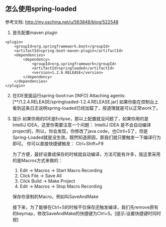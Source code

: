 ## 怎么使用spring-loaded
参考文档: http://my.oschina.net/u/563848/blog/522548

1. 首先配置maven plugin
```
<plugin>
    <groupId>org.springframework.boot</groupId>
    <artifactId>spring-boot-maven-plugin</artifactId>
    <dependencies>
        <dependency>
            <groupId>org.springframework</groupId>
            <artifactId>springloaded</artifactId>
            <version>1.2.6.RELEASE</version>
        </dependency>
    </dependencies>
</plugin>
```
2. 在IDE里面运行spring-boot:run
[INFO] Attaching agents: [**/1.2.4.RELEASE/springloaded-1.2.4.RELEASE.jar]
   如果你能在控制台上看到这条日志说明spring-loaded已经加载了，按道理就是可以正常work了。
3. 提示
     如果你用的IDE是Eclipse，那以上配置就没问题了，如果你用的是IntelliJ IDEA，这里你需要注意一个问题：
     IntelliJ IDEA 是不会自动编译project的，所以，你会发现，你修改了java code，也Ctril+S了，但是Spring-Loaded就是没生效。既然知道原因，那我们就只要触发一下编译行为即可。
     你可以直接快捷键触发：   Ctrl+Shift+F9

     为了方便，最好设置成保存的时候就自动编译，方法可能有许多，我这里采用的是Macros方式来做的：

     1. Edit -> Macros -> Start Macro Recording
     2. Click File -> Save All
     3. Cilck Build -> Make Project
     4. Edit -> Macros -> Stop Macro Recording

     保存你录制的Macro，例如叫SaveAndMake

     接下来，为了能够在Ctrl+S的时候不仅保存还触发编译，我们先remove原有的keymap，修改SaveAndMake的快捷键为Ctrl+S。[提示:设置快捷键时同时按]